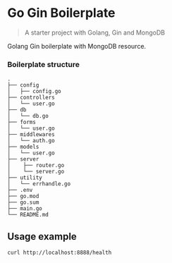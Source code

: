 # Go Gin Boilerplate
> A starter project with Golang, Gin and MongoDB

Golang Gin boilerplate with MongoDB resource.


### Boilerplate structure

```
.
├── config
│   ├── config.go
├── controllers
│   └── user.go
├── db
│   └── db.go
├── forms
│   └── user.go
├── middlewares
│   └── auth.go
├── models
│   └── user.go
├── server
│    ├── router.go
│    └── server.go
├── utility
│   └── errhandle.go
├── .env
├── go.mod
├── go.sum
├── main.go
└── README.md
```

## Usage example

`curl http://localhost:8888/health`